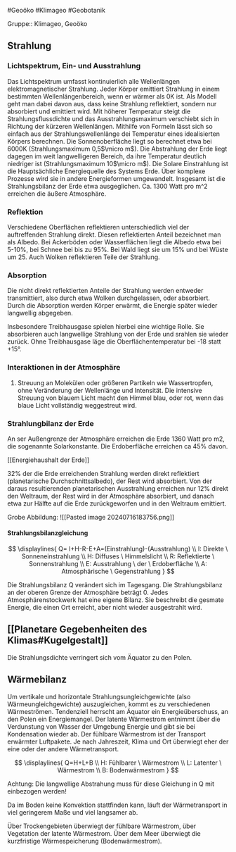 #Geoöko #Klimageo #Geobotanik 

Gruppe:: Klimageo, Geoöko

## Strahlung

### Lichtspektrum, Ein- und Ausstrahlung

Das Lichtspektrum umfasst kontinuierlich alle Wellenlängen elektromagnetischer Strahlung. 
Jeder Körper emittiert Strahlung in einem bestimmten Wellenlängenbereich, wenn er wärmer als 0K ist. Als Modell geht man dabei davon aus, dass keine Strahlung reflektiert, sondern nur absorbiert und emittiert wird. Mit höherer Temperatur steigt die Strahlungsflussdichte und das Ausstrahlungsmaximum verschiebt sich in Richtung der kürzeren Wellenlängen. Mithilfe von Formeln lässt sich so einfach aus der Strahlungswellenlänge dei Temperatur eines idealisierten Körpers berechnen. 
Die Sonnenoberfläche liegt so berechnet etwa bei 6000K (Strahlungsmaximum 0,5$\micro m$).
Die Abstrahlung der Erde liegt dagegen im weit langwelligeren Bereich, da ihre Temperatur deutlich niedriger ist (Strahlungsmaximum 10$\micro m$).
Die Solare Einstrahlung ist die Hauptsächliche Energiequelle des Systems Erde. Über komplexe Prozesse wird sie in andere Energieformen umgewandelt. 
Insgesamt ist die Strahlungsbilanz der Erde etwa ausgeglichen. Ca. 1300 Watt pro m^2 erreichen die äußere Atmosphäre. 

### Reflektion

Verschiedene Oberflächen reflektieren unterschiedlich viel der auftreffenden Strahlung direkt. Diesen reflektierten Anteil bezeichnet man als Albedo. Bei Ackerböden oder Wasserflächen liegt die Albedo etwa bei 5-10%, bei Schnee bei bis zu 95%. Bei Wald liegt sie um 15% und bei Wüste um 25. Auch Wolken reflektieren Teile der Strahlung.

### Absorption

Die nicht direkt reflektierten Anteile der Strahlung werden entweder transmittiert, also durch etwa Wolken durchgelassen, oder absorbiert. Durch die Absorption werden Körper erwärmt, die Energie später wieder langwellig abgegeben. 

Insbesondere Treibhausgase spielen hierbei eine wichtige Rolle. Sie absorbieren auch langwellige Strahlung von der Erde und srahlen sie wieder zurück. Ohne Treibhausgase läge die Oberflächentemperatur bei -18 statt +15°.

### Interaktionen in der Atmosphäre

1. Streuung an Molekülen oder größeren Partikeln wie Wassertropfen, ohne Veränderung der Wellenlänge und Intensität. Die intensive Streuung von blauem Licht macht den Himmel blau, oder rot, wenn das blaue Licht vollständig weggestreut wird.

### Strahlungbilanz der Erde

An ser Außengrenze der Atmosphäre erreichen die Erde 1360 Watt pro m2, die sogenannte Solarkonstante. Die Erdoberfläche erreichen ca 45% davon.

[[Energiehaushalt der Erde]]

32% der die Erde erreichenden Strahlung werden direkt reflektiert (planetarische Durchschnittsalbedo), der Rest wird absorbiert. Von der daraus resultierenden planetarischen Ausstrahlung erreichen nur 12% direkt den Weltraum, der Rest wird in der Atmosphäre absorbiert, und danach etwa zur Hälfte  auf die Erde zurückgeworfen und in den Weltraum emittiert. 

Grobe Abbildung: 
![[Pasted image 20240716183756.png]]

#### Strahlungsbilanzgleichung

$$
\displaylines{
Q= I+H-R-E+A=(Einstrahlung)-(Ausstrahlung) \\
I: Direkte \ Sonneneinstrahlung \\
H: Diffuses \ Himmelslicht \\
R: Reflektierte \ Sonnenstrahlung \\
E: Ausstrahlung \ der \ Erdoberfläche \\
A: Atmosphärische \ Gegenstrahlung
}
$$

Die Strahlungsbilanz Q verändert sich im Tagesgang. Die Strahlungsbilanz an der oberen Grenze der Atmosphäre beträgt 0. Jedes Atmosphärenstockwerk hat eine eigene Bilanz. Sie beschreibt die gesmate Energie, die einen Ort erreicht, aber nicht wieder ausgestrahlt wird.

## [[Planetare Gegebenheiten des Klimas#Kugelgestalt]]

Die Strahlungsdichte verringert sich vom Äquator zu den Polen.

## Wärmebilanz

Um vertikale und horizontale Strahlungsungleichgewichte (also Wärmeungleichgewichte) auszugleichen, kommt es zu verschiedenen Wärmeströmen. Tendenziell herrscht am Äquator ein Energieüberschuss, an den Polen ein Energiemangel. Der latente Wärmestrom entnimmt über die Verdunstung von Wasser der Umgebung Energie und gibt sie bei Kondensation wieder ab. Der fühlbare Wärmestrom ist der Transport erwärmter Luftpakete. Je nach Jahreszeit, Klima und Ort überwiegt eher der eine oder der andere Wärmetransport.

$$
\displaylines{
Q=H+L+B \\
H: Fühlbarer \ Wärmestrom \\
L: Latenter \ Wärmestrom \\
B: Bodenwärmestrom
}
$$

Achtung: Die langwellige Abstrahung muss für diese Gleichung in Q mit einbezogen werden!

Da im Boden keine Konvektion stattfinden kann, läuft der Wärmetransport in viel geringerem Maße und viel langsamer ab.

Über Trockengebieten überwiegt der fühlbare Wärmestrom, über Vegetation der latente Wärmestrom. Über dem Meer überwiegt die kurzfristige Wärmespeicherung (Bodenwärmestrom).

